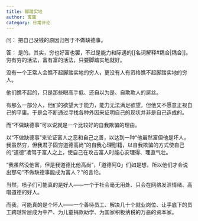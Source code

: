 ```yaml
---
title: 脚踏实地
author: 寓庸
category: 日常评论
---
```

问：
把自己没钱的原因归咎于不做缺德事。

答：
是的。其实，穷也好富也罢，不过是能力和际遇的[[名词解释#耦合|耦合]]。穷有穷的活法，富有富的活法，只要脚踏实地就好。

没有一个正常人会瞧不起脚踏实地的穷人，更没有人有资格瞧不起脚踏实地的穷人。

他们瞧不起的，只是那些眼高手低、还自以为是、自欺欺人的屌丝。

有那么一部分人，他们的欲望大于能力，能力无法满足欲望。但他又不愿意正视自己的平庸。于是会不断通过寻找各种外因来证明自己的现状并非是自己造成的。

而“不做缺德事”可以说就是一个比较好的自我欺骗的理由。

以“不做缺德事”来论证富人之恶和自己之善，以达到一种“他虽然富但他是坏人，我虽然穷，但我君子固穷道德高尚”的自我心理慰籍，以自我欺骗的方式使自己的“道德”凌驾于富人之上，使自己在攻击富人时能心安理得、理直气壮。

“我虽然没他富，但是我道德比他高尚”，「道德阿Q」们如是想，所以他们才会说出那句“不做缺德事能成为富人？”的言论。

当然，喷子们可能真的是好人——一个于社会毫无用处、只会在网络发泄情绪、高唱道德的好人。

而我，可能真的是个坏人——一个善待员工、解决几十个就业岗位、让手底下的员工跨越阶层成为中产、为儿童捐款助学、为国家积极纳税的万恶的资本家。